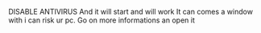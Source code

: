 DISABLE ANTIVIRUS
And it will start and will work
It can comes a window with i can risk ur pc. Go on more informations an open it 
